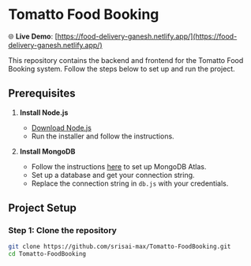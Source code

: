 # Tomatto Food Booking

🌐 **Live Demo**: [https://food-delivery-ganesh.netlify.app/](https://food-delivery-ganesh.netlify.app/)

This repository contains the backend and frontend for the Tomatto Food Booking system. Follow the steps below to set up and run the project.

## Prerequisites

1. **Install Node.js**
   - [Download Node.js](https://nodejs.org/en/download/)
   - Run the installer and follow the instructions.

2. **Install MongoDB**
   - Follow the instructions [here](https://www.mongodb.com/cloud/atlas/register) to set up MongoDB Atlas.
   - Set up a database and get your connection string.
   - Replace the connection string in `db.js` with your credentials.

## Project Setup

### Step 1: Clone the repository

```bash
git clone https://github.com/srisai-max/Tomatto-FoodBooking.git
cd Tomatto-FoodBooking

